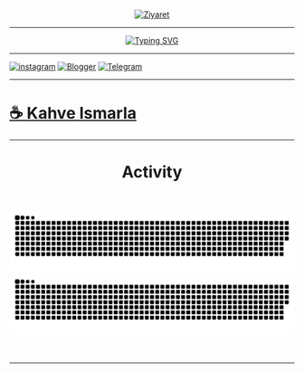 <img src="https://camo.githubusercontent.com/82291b0fe831bfc6781e07fc5090cbd0a8b912bb8b8d4fec0696c881834f81ac/68747470733a2f2f70726f626f742e6d656469612f394575424971676170492e676966" width="1000" height="10">
  
   <p align="center">
    <a href="https://github.com/coderbycanpolat"><img src="https://visitor-badge.laobi.icu/badge?page_id=coderbycanpolat&left_text=Ziyaret%C3%A7i%20Say%C4%B1s%C4%B1" alt="Ziyaret"></a>
    </a>
  </p>

------------------------------------------------

<p align="center">
<a href="https://git.io/typing-svg"><img src="https://readme-typing-svg.demolab.com?font=Acme&size=29&pause=2000&color=690000&background=00000300&center=true&vCenter=true&width=433&lines=CANPOLAT+G%C3%96KKAYA;You+Are+Learning+What+I+Forgot;Software+Developer" alt="Typing SVG" /></a>
</p>


------------------------------------------------
    

[![instagram](https://img.shields.io/badge/-Instagram-C13584?style=flat-quare&labelColor=C13584&logo=instagram&logoColor=white&https://instagram.com/canpolatgkky=https://instagram.com/canpolatgkky)](https://instagram.com/canpolatgkky) 
[![Blogger](https://img.shields.io/badge/-Blogger-FF9800?style=flat-quare&labelColor=FF9800&logo=Blogger&logoColor=white&https://canpolatgkky.blogspot.com=https://canpolatgkky.blogspot.com)](https://canpolatgkky.blogspot.com)
[![Telegram](https://img.shields.io/badge/Telegram-%231877F2.svg?&style=flat-square&logo=telegram&logoColor=white)](https://www.t.me/androedit)
   

------------------------------------------------

  # [☕ Kahve Ismarla](https://coderbycanpolat.github.io/ismarla.html)
 

<p align="left">
  
------------------------------------------------
  
  
<h1 align = "Center" > Activity </h1>

<br> 
<div align="center">

![github contribution grid snake animation](https://raw.githubusercontent.com/AkshatRastogi-1nC0re/AkshatRastogi-1nC0re/output/github-contribution-grid-snake-sissa.svg#gh-dark-mode-only)
![github contribution grid snake animation](https://raw.githubusercontent.com/AkshatRastogi-1nC0re/AkshatRastogi-1nC0re/output/github-contribution-grid-snake-sissa-white.svg#gh-light-mode-only)

</div>
<br>

------------------------------------------------

  
<img src="https://camo.githubusercontent.com/82291b0fe831bfc6781e07fc5090cbd0a8b912bb8b8d4fec0696c881834f81ac/68747470733a2f2f70726f626f742e6d656469612f394575424971676170492e676966" width="1000" height="10">


